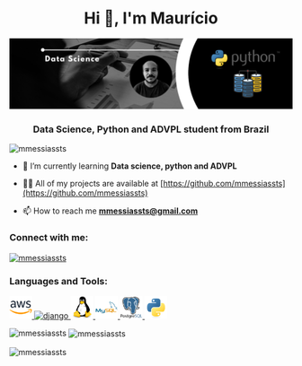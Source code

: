 <h1 align="center">Hi 👋, I'm Maurício</h1>
<div align="center"><img src="https://github.com/mmessiassts/mmessiassts/blob/main/Data%20Sciense.png"/></div>
<h3 align="center">Data Science, Python and ADVPL student from Brazil</h3>

<p align="left"> <img src="https://komarev.com/ghpvc/?username=mmessiassts&label=Profile%20views&color=0e75b6&style=flat" alt="mmessiassts" /> </p>

- 🌱 I’m currently learning **Data science, python and ADVPL**

- 👨‍💻 All of my projects are available at [https://github.com/mmessiassts](https://github.com/mmessiassts)

- 📫 How to reach me **mmessiassts@gmail.com**

<h3 align="left">Connect with me:</h3>
<p align="left">
<a href="https://linkedin.com/in/mmessiassts" target="blank"><img align="center" src="https://raw.githubusercontent.com/rahuldkjain/github-profile-readme-generator/master/src/images/icons/Social/linked-in-alt.svg" alt="mmessiassts" height="30" width="40" /></a>
</p>

<h3 align="left">Languages and Tools:</h3>
<p align="left"> <a href="https://aws.amazon.com" target="_blank" rel="noreferrer"> <img src="https://raw.githubusercontent.com/devicons/devicon/master/icons/amazonwebservices/amazonwebservices-original-wordmark.svg" alt="aws" width="40" height="40"/> </a> <a href="https://www.djangoproject.com/" target="_blank" rel="noreferrer"> <img src="https://cdn.worldvectorlogo.com/logos/django.svg" alt="django" width="40" height="40"/> </a> <a href="https://www.linux.org/" target="_blank" rel="noreferrer"> <img src="https://raw.githubusercontent.com/devicons/devicon/master/icons/linux/linux-original.svg" alt="linux" width="40" height="40"/> </a> <a href="https://www.mysql.com/" target="_blank" rel="noreferrer"> <img src="https://raw.githubusercontent.com/devicons/devicon/master/icons/mysql/mysql-original-wordmark.svg" alt="mysql" width="40" height="40"/> </a> <a href="https://www.postgresql.org" target="_blank" rel="noreferrer"> <img src="https://raw.githubusercontent.com/devicons/devicon/master/icons/postgresql/postgresql-original-wordmark.svg" alt="postgresql" width="40" height="40"/> </a> <a href="https://www.python.org" target="_blank" rel="noreferrer"> <img src="https://raw.githubusercontent.com/devicons/devicon/master/icons/python/python-original.svg" alt="python" width="40" height="40"/> </a> </p>

<p><img align="left" src="https://github-readme-stats.vercel.app/api/top-langs?username=mmessiassts&show_icons=true&locale=en&layout=compact" alt="mmessiassts" /></p>

<p>&nbsp;<img align="center" src="https://github-readme-stats.vercel.app/api?username=mmessiassts&show_icons=true&locale=en" alt="mmessiassts" /></p>

<p><img align="center" src="https://github-readme-streak-stats.herokuapp.com/?user=mmessiassts&" alt="mmessiassts" /></p>

